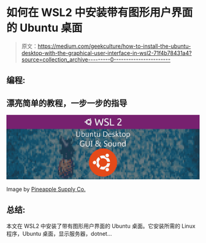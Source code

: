 # 如何在 WSL2 中安装带有图形用户界面的 Ubuntu 桌面

> 原文：<https://medium.com/geekculture/how-to-install-the-ubuntu-desktop-with-the-graphical-user-interface-in-wsl2-71f4b78431a4?source=collection_archive---------0----------------------->

## 编程:

## 漂亮简单的教程，一步一步的指导

![](img/123b4322cb549c916d28cc960a3b48af.png)

Image by [Pineapple Supply Co.](https://unsplash.com/@pineapple)

## 总结:

本文在 WSL2 中安装了带有图形用户界面的 Ubuntu 桌面。它安装所需的 Linux 程序，Ubuntu 桌面，显示服务器，dotnet…